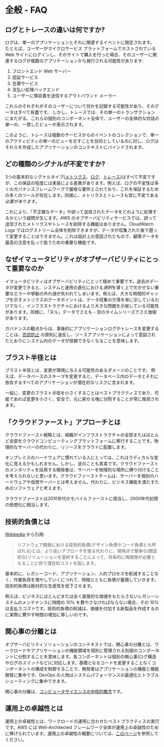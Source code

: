 # 全般 - FAQ

## ログとトレースの違いは何ですか?

ログは、単一のアプリケーションとそれに関連するイベントに限定されます。 たとえば、ユーザーがマイクロサービス プラットフォームでホストされている Web サイトにログインし、そのサイトで購入を行った場合、そのユーザーに関連するログが複数のアプリケーションから発行される可能性があります:

1. フロントエンド Web サーバー  
2. 認証サービス  
3. 在庫サービス
4. 支払い処理バックエンド
5. ユーザーに領収書を送信するアウトバウンド メーラー

これらのそれぞれがそのユーザーについて何かを記録する可能性があり、そのデータはすべて有盡です。 しかし、トレースでは、その単一のトランザクションにまたがる、これらの個別のコンポーネント全体で、ユーザーの全体的な対話の単一の、一貫したビューが表示されます。

このように、トレースは複数のサービスからのイベントのコレクションで、単一のアクティビティの単一のビューを示すことを目的としているのに対し、ログはそれらを作成したアプリケーションのコンテキストにバインドされます。

## どの種類のシグナルが不変ですか?

3つの基本的なシグナルタイプ([メトリクス](../signals/metrics/)、[ログ](../signals/logs/)、[トレース](../signals/traces/))はすべて不変ですが、この保証の程度には実装による差異があります。例えば、ログの不変性は多くのガバナンスフレームワークで厳格な要件とされており、これを保証するための多くのツールが存在します。同様に、メトリクスとトレースも常に不変である*必要があります*。

これにより、「不正確なデータ」や誤って送信されたデータをどのように処理するかという疑問が生じます。AWS のオブザーバビリティサービスでは、誤って送信されたメトリクスやトレースを削除する機能はありません。CloudWatch Logs ではログストリーム全体を削除できますが、データが収集された後で遡って変更することはできません。これは設計上の意図されたもので、顧客データを最高の注意を払って扱うための重要な機能です。

## なぜイマュータビリティがオブザーバビリティにとって重要なのか

イマュータビリティはオブザーバビリティにとって極めて重要です。過去のデータが変更できると、システムと運用の進化における*選択*を導く上で欠かせない重要なエラーや挙動の外れ値が失われてしまいます。例えば、大きな時間的ギャップを示すメトリクスのデータポイントは、データ収集の欠落を単に示しているだけでなく、インフラストラクチャにおけるより大きな問題を示唆している可能性があります。同様に、「ヌル」データでさえも - 空のタイムシリーズでさえ価値があります。

ガバナンスの観点からは、事後的にアプリケーションログやトレースを変更することは、[否認防止](https://en.wikipedia.org/wiki/Non-repudiation) の原則に違反し、ソースアプリケーションによって意図されたとおりにシステム内のデータが信頼できなくなることを意味します。

## ブラスト半径とは

ブラスト半径とは、変更が環境に与える可能性のあるダメージのことです。 例えば、データベースのスキーマを変更すると、データベース内のデータとそれに依存するすべてのアプリケーションが潜在的なリスクに含まれます。

一般に、変更のブラスト半径を小さくすることはベストプラクティスであり、可能であれば変更を小さく、安全で、元に戻せる塊に分割することが常に推奨されます。

## 「クラウドファースト」アプローチとは

クラウドファースト戦略とは、組織がインフラストラクチャの全部またはほとんど全部をクラウドコンピューティングプラットフォームに移行することです。物理的なサーバーの代わりに、リソースをクラウドに配置します。

オンプレミスのハードウェアに慣れている人にとっては、これはラディカルな変化に見えるかもしれません。しかし、逆のことも真実です。クラウドファーストのメンタリティを採用する開発者は、サーバーを物理的な場所に縛り付けることを考えられないと思います。クラウドファーストチームは、サーバーを個別のハードウェアや仮想サーバーとは考えません。代わりに、ビジネス機能を満たすためのソフトウェアと考えます。

クラウドファーストは2010年代のモバイルファーストに相当し、2000年代初頭の仮想化に相当します。

## 技術的負債とは

[Wikipedia](https://en.wikipedia.org/wiki/Technical_debt) から引用:

> ソフトウェア開発における技術的負債(デザイン負債やコード負債とも呼ばれる)とは、より良いアプローチを取る代わりに、現時点で簡単な(限定的な)ソリューションを選択することによって、将来的に再開発が必要となることに伴う潜在的コストを指します。

基本的に、レガシーコード、アプリケーション、人的プロセスを削減することなく、作業負荷を増やしていくにつれて、時間とともに負債が蓄積していきます。技術的負債は絶対的な生産性を低下させます。

例えば、ビジネスにほとんどまたは全く直接的な価値をもたらさないレガシーシステムのメンテナンスに時間の 10% を費やさなければならない場合、その 10% は支払う*コスト*です。技術的負債の削減は、価値を付加する新製品を作成するのに実際に費やす時間の増加に等しいのです。

## 関心事の分離とは

オブザーバビリティソリューションのコンテキストでは、関心事の分離とは、ワークロードやアプリケーションの機能領域を個別に管理される別個のコンポーネントに分割することを意味します。各コンポーネントは個別の関心事(ログ構造やログの*エミット*など)に対応します。基礎となるコードを変更することなくコンポーネントの構成を制御することで、開発者はアプリケーションの機能と機能開発に集中でき、DevOps の人物はシステムパフォーマンスの最適化とトラブルシューティングに集中できます。

関心事の分離は、[コンピュータサイエンスの中核的概念](https://en.wikipedia.org/wiki/Separation_of_concerns)です。

## 運用上の卓越性とは

運用上の卓越性とは、ワークロードの運用に合わせたベストプラクティスの実行です。AWS には Well-Architected フレームワーク全体が運用上の卓越性のために捧げられています。運用上の卓越性の概要については、[このページ](https://docs.aws.amazon.com/wellarchitected/latest/operational-excellence-pillar/welcome.html)を参照してください。
